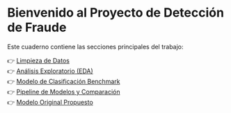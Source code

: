 # Bienvenido al Proyecto de Detección de Fraude

Este cuaderno contiene las secciones principales del trabajo:

👉 [Limpieza de Datos](Limpieza.ipynb)  
👉 [Análisis Exploratorio (EDA)](EDA.ipynb)  
👉 [Modelo de Clasificación Benchmark](Modelo_clasificacion.ipynb)  
👉 [Pipeline de Modelos y Comparación](Pipeline_modelos.ipynb)  
👉 [Modelo Original Propuesto](Modelo_original.ipynb)
